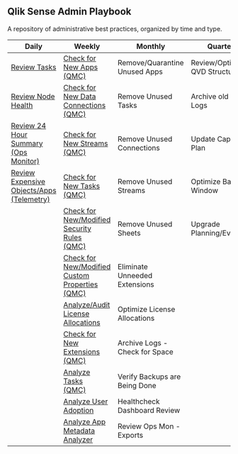 ## Qlik Sense Admin Playbook

A repository of administrative best practices, organized by time and type.

| Daily                                                    | Weekly                                | Monthly                        | Quarterly                      | Yearly                          |
|----------------------------------------------------------|---------------------------------------|--------------------------------|--------------------------------|---------------------------------|
| [Review Tasks](docs/system_spot_check/tasks.md) | [Check for<br>New Apps<br>(QMC)](docs/asset_management/apps/new_apps.md)        | Remove/Quarantine Unused Apps  | Review/Optimize QVD Structures | Review Architecture Scale Plan  |
| [Review Node<br>Health](docs/system_spot_check/nodes.md) | [Check for<br>New Data<br>Connections<br>(QMC)](docs/asset_management/data_connections.md)        | Remove Unused Tasks            | Archive old Archive Logs       | Review Hardware for Replacement |
| [Review 24<br>Hour Summary<br>(Ops Monitor)](docs/system_spot_check/24_hour_summary.md)  | [Check for<br>New Streams<br>(QMC)](docs/asset_management/streams.md)      | Remove Unused Connections      | Update Capacity Plan           | Practice Recovery Processes     |
| [Review<br>Expensive<br>Objects/Apps<br>(Telemetry)](docs/system_spot_check/telemetry.md)        | [Check for<br>New Tasks<br>(QMC)](docs/asset_management/tasks/new_tasks.md)          | Remove Unused Streams          | Optimize Batch Window          |                                 |
|                                                          | [Check for<br>New/Modified<br>Security Rules<br>(QMC)](docs/asset_management/security_rules.md)   | Remove Unused Sheets           | Upgrade Planning/Evaluation    |                                 |
|                                                          | [Check for<br>New/Modified<br>Custom<br>Properties<br>(QMC)](docs/asset_management/custom_properties.md)         | Eliminate Unneeded Extensions  |                                |                                 |
|                                                          | [Analyze/Audit<br>License<br>Allocations](docs/asset_management/license_allocations.md)  | Optimize License Allocations   |                                |                                 |
|                                                          | [Check for<br>New Extensions<br>(QMC)](docs/asset_management/extensions.md)        | Archive Logs - Check for Space |                                |                                 |
|                                                          | [Analyze Tasks<br>(QMC)](docs/asset_management/tasks/analyze_tasks.md)         | Verify Backups are Being Done  |                                |                                 |
|                                                          | [Analyze User<br>Adoption](docs/asset_management/apps/analyze_user_adoption.md) | Healthcheck Dashboard Review   |                                |                                 |
|                                                          | [Analyze App<br>Metadata<br>Analyzer](docs/tooling/app_metadata_analyzer.md)     | Review Ops Mon - Exports       |                                |                                 |
